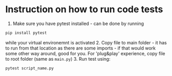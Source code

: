 # Instruction on how to run code tests

1. Make sure you have pytest installed - can be done by running 
```python
pip install pytest
```
while your virtual environemnt is activated
2. Copy file to main folder - it has to run from that location as there are some imports - if that would work some other way around, good for you. For 'plug&play' experience, copy file to root folder (same as `main.py`)
3. Run test using:
```python
pytest script_name.py
```
